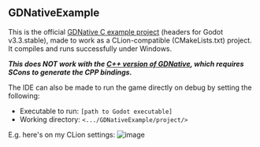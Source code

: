## GDNativeExample
This is the official [GDNative C example project](https://docs.godotengine.org/en/3.3/tutorials/plugins/gdnative/gdnative-c-example.html) (headers for Godot v3.3.stable), made to work as a CLion-compatible (CMakeLists.txt) project. It compiles and runs successfully under Windows.

***This does NOT work with the [C++ version of GDNative](https://docs.godotengine.org/en/3.3/tutorials/plugins/gdnative/gdnative-cpp-example.html), which requires SCons to generate the CPP bindings.***

The IDE can also be made to run the game directly on debug by setting the following:
- Executable to run: `[path to Godot executable]`
- Working directory: `<.../GDNativeExample/project/>`

E.g. here's on my CLion settings:
![image](https://user-images.githubusercontent.com/16541079/133392093-11092cb8-a6c3-4123-8d32-818b8cfc5be1.png)
